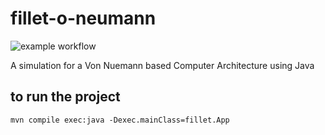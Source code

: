 # fillet-o-neumann
![example workflow](https://github.com/ShimaaBetah/fillet-o-neumann/actions/workflows/maven.yml/badge.svg)

A simulation for a Von Nuemann based Computer Architecture using Java



## to run the project 


```
mvn compile exec:java -Dexec.mainClass=fillet.App
```
